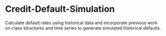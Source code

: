 # Credit-Default-Simulation
Calculate default rates using historical data and incorporate previous work on class structures and time series to generate simulated historical defaults. 

